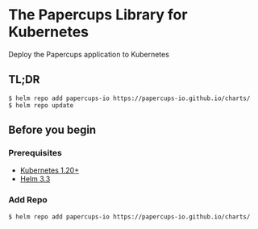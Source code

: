 # The Papercups Library for Kubernetes
Deploy the Papercups application to Kubernetes

## TL;DR
```
$ helm repo add papercups-io https://papercups-io.github.io/charts/
$ helm repo update
```

## Before you begin
### Prerequisites
- [Kubernetes 1.20+](http://kubernetes.io/docs/getting-started-guides/)
- [Helm 3.3](https://github.com/helm/helm#install)

### Add Repo
```
$ helm repo add papercups-io https://papercups-io.github.io/charts/
```